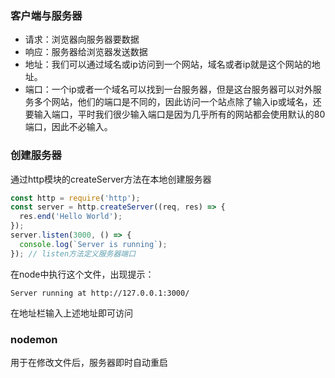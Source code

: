 ### 客户端与服务器
* 请求：浏览器向服务器要数据
* 响应：服务器给浏览器发送数据
* 地址：我们可以通过域名或ip访问到一个网站，域名或者ip就是这个网站的地址。
* 端口：一个ip或者一个域名可以找到一台服务器，但是这台服务器可以对外服务多个网站，他们的端口是不同的，因此访问一个站点除了输入ip或域名，还要输入端口，平时我们很少输入端口是因为几乎所有的网站都会使用默认的80端口，因此不必输入。

### 创建服务器
通过http模块的createServer方法在本地创建服务器
```js
const http = require('http');
const server = http.createServer((req, res) => {
  res.end('Hello World');
});
server.listen(3000, () => {
  console.log(`Server is running`);
}); // listen方法定义服务器端口
```
在node中执行这个文件，出现提示：
```
Server running at http://127.0.0.1:3000/
```
在地址栏输入上述地址即可访问

### nodemon
用于在修改文件后，服务器即时自动重启